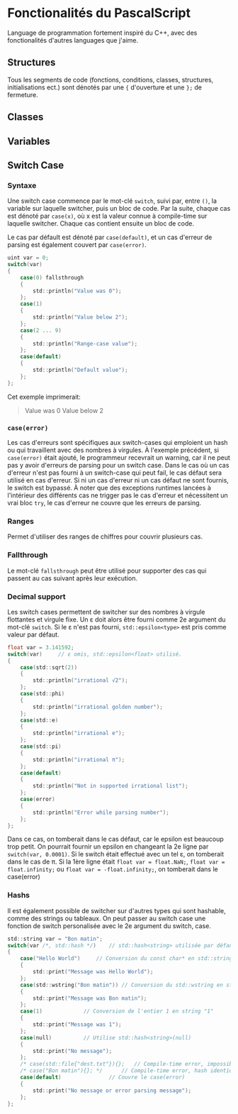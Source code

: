 
# Fonctionalités du PascalScript
Language de programmation fortement inspiré du C++, avec des fonctionalités d'autres languages que j'aime.

## Structures
Tous les segments de code (fonctions, conditions, classes, structures, initialisations ect.) sont dénotés par une `{` d'ouverture et une `};` de fermeture.

## Classes

## Variables

## Switch Case

### Syntaxe
Une switch case commence par le mot-clé `switch`, suivi par, entre `()`, la variable sur laquelle switcher, puis un bloc de code.
Par la suite, chaque cas est dénoté par `case(x)`, où x est la valeur connue à compile-time sur laquelle switcher. Chaque cas contient ensuite un bloc de code.

Le cas par défault est dénoté par `case(default)`, et un cas d'erreur de parsing est également couvert par `case(error)`. 

```c
uint var = 0;
switch(var)
{
	case(0) fallsthrough
	{
		std::println("Value was 0");
	};
	case(1)
	{
		std::println("Value below 2");
	};
	case(2 ... 9)
	{
		std::println("Range-case value");
	};
	case(default)
	{
		std::println("Default value");
	};
};
```
Cet exemple imprimerait:
> Value was 0
> Value below 2

### `case(error)`
Les cas d'erreurs sont spécifiques aux switch-cases qui emploient un hash ou qui travaillent avec des nombres à virgules.
À l'exemple précédent, si `case(error)` était ajouté, le programmeur recevrait un warning, car il ne peut pas y avoir d'erreurs de parsing pour un switch case.
Dans le cas où un cas d'erreur n'est pas fourni à un switch-case qui peut fail, le cas défaut sera utilisé en cas d'erreur.
Si ni un cas d'erreur ni un cas défaut ne sont fournis, le switch est bypassé.
À noter que des exceptions runtimes lancées à l'intérieur des différents cas ne trigger pas le cas d'erreur et nécessitent un vrai bloc `try`, le cas d'erreur ne couvre que les erreurs de parsing.

### Ranges
Permet d'utiliser des ranges de chiffres pour couvrir plusieurs cas.

### Fallthrough
Le mot-clé `fallsthrough` peut être utilisé pour supporter des cas qui passent au cas suivant après leur exécution.

### Decimal support
Les switch cases permettent de switcher sur des nombres à virgule flottantes et virgule fixe. Un ε doit alors être fourni comme 2e argument du mot-clé `switch`. Si le ε n'est pas fourni, `std::epsilon<type>` est pris comme valeur par défaut.

```c
float var = 3.141592;
switch(var) 	// ε omis, std::epsilon<float> utilisé.
{
	case(std::sqrt(2))
	{
		std::println("irrational √2");
	};
	case(std::phi)
	{
		std::println("irrational golden number");
	};
	case(std::e)
	{
		std::println("irrational e");
	};
	case(std::pi)
	{
		std::println("irrational π");
	};
	case(default) 
	{
		std::println("Not in supported irrational list");
	};
	case(error)
	{
		std::println("Error while parsing number");
	};
};
```
Dans ce cas, on tomberait dans le cas défaut, car le epsilon est beaucoup trop petit.
On pourrait fournir un epsilon en changeant la 2e ligne par `switch(var, 0.0001)`. Si le switch était effectué avec un tel ε, on tomberait dans le cas de π.
Si la 1ère ligne était `float var = float.NaN;`, `float var = float.infinity;` ou `float var = -float.infinity;`, on tomberait dans le case(error)

### Hashs
Il est également possible de switcher sur d'autres types qui sont hashable, comme des strings ou tableaux.
On peut passer au switch case une fonction de switch personalisée avec le 2e argument du switch, case.
```c
std::string var = "Bon matin";
switch(var /*, std::hash */)	// std::hash<string> utilisée par défaut, pas besoin de l'indiquer
{
	case("Hello World")		// Conversion du const char* en std::string
	{
		std::print("Message was Hello World");
	};
	case(std::wstring("Bon matin"))	// Conversion du std::wstring en std::string
	{
		std::print("Message was Bon matin");
	};
	case(1)				// Conversion de l'entier 1 en string "1"
	{
		std::print("Message was 1");	
	};
	case(null)			// Utilise std::hash<string>(null)
	{
		std::print("No message");
	};
	/* case(std::file{"dest.txt"}){};	// Compile-time error, impossible de convertir un hash de std::file en std::string at compile-time.
	/* case("Bon matin"){}; */		// Compile-time error, hash identique présent à deux reprises
	case(default)				// Couvre le case(error)
	{
		std::print("No message or error parsing message");
	};
};
```
